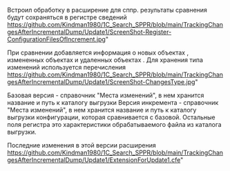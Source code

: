 Встроил обработку в расширение для сппр. 
результаты сравнения будут сохраняться в регистре сведений https://github.com/Kindman1980/1C_Search_SPPR/blob/main/TrackingChangesAfterIncrementalDump/Update1/ScreenShot-Register-ConfigurationFilesOfIncrement.jpg"

При сравнении добавляется информация о новых объектах , измененных объектах и удаленных объектах . 
Для хранения типа изменений используется перечисления https://github.com/Kindman1980/1C_Search_SPPR/blob/main/TrackingChangesAfterIncrementalDump/Update1/ScreenShot-ChangesType.jpg"


Базовая версия - справочник "Места изменений", в нем хранится название и путь к каталогу выгрузки
Версия инкремента - справочник "Места изменений", в нем хранится название и путь к каталогу выгрузки конфигурации, которая сравнивается с базовой.
Остальные поля регистра это характеристики обрабатываемого файла из каталога выгрузки.


Последние изменения в этой версии расширения https://github.com/Kindman1980/1C_Search_SPPR/blob/main/TrackingChangesAfterIncrementalDump/Update1/ExtensionForUpdate1.cfe"


